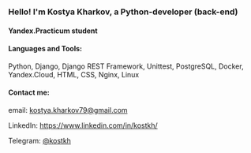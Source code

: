 ### Hello! I'm Kostya Kharkov, a Python-developer (back-end)

#### Yandex.Practicum student

#### Languages and Tools: 
Python, Django, Django REST Framework, Unittest, PostgreSQL, Docker,  Yandex.Cloud, HTML, CSS, Nginx, Linux

#### Contact me:
<p>email: <a href="mailto:kostya.kharkov79@gmail.com">kostya.kharkov79@gmail.com</a></p>
<p>LinkedIn: <a href="https://www.linkedin.com/in/kostkh/">https://www.linkedin.com/in/kostkh/</a></p>
<p>Telegram: <a href="https://t.me/kostkh">@kostkh</a></p>